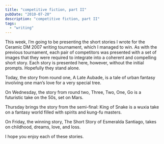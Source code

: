 ```yaml
---
title: "competitive fiction, part II"
pubDate: "2010-07-20"
description: "competitive fiction, part II"
tags:
  - "writing"
---
```


This week, I’m going to be presenting the short stories I wrote for the Ceramic DM 2007 writing tournament, which I managed to win. As with the previous tournament, each pair of competitors was presented with a set of images that they were required to integrate into a coherent and compelling short story. Each story is presented here, however, without the initial prompts. Hopefully they stand alone.

Today, the story from round one, A Late Aubade, is a tale of urban fantasy involving one man’s love for a very special tree.

On Wednesday, the story from round two, Three, Two, One, Go is a futuristic take on the 50s, set on Mars.

Thursday brings the story from the semi-final: King of Snake is a wuxia take on a fantasy world filled with spirits and kung-fu masters.

On Friday, the winning story, The Short Story of Esmeralda Santiago, takes on childhood, dreams, love, and loss.

I hope you enjoy each of these stories.
